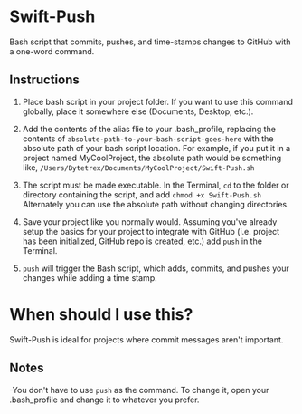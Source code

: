 # Swift-Push
Bash script that commits, pushes, and time-stamps changes to GitHub with a one-word command.

## Instructions

1. Place bash script in your project folder. If you want to use this command globally, place it somewhere else (Documents, Desktop, etc.). 

2. Add the contents of the alias flie to your .bash_profile, replacing the contents of `absolute-path-to-your-bash-script-goes-here` with the absolute path of your bash script location. For example, if you put it in a project named MyCoolProject, the absolute path would be something like, `/Users/Bytetrex/Documents/MyCoolProject/Swift-Push.sh`

3. The script must be made executable. In the Terminal, `cd` to the folder or directory containing the script, and add `chmod +x Swift-Push.sh`
Alternately you can use the absolute path without changing directories.

4. Save your project like you normally would. Assuming you've already setup the basics for your project to integrate with GitHub (i.e. project has been initialized, GitHub repo is created, etc.) add `push` in the Terminal. 

5.  `push` will trigger the Bash script, which adds, commits, and pushes your changes while adding a time stamp. 

# When should I use this?

Swift-Push is ideal for projects where commit messages aren't important. 

## Notes 

-You don't have to use `push` as the command. To change it, open your .bash_profile and change it to whatever you prefer.
